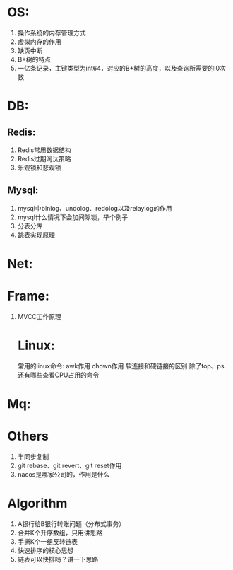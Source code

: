# OS:
1. 操作系统的内存管理方式
2. 虚拟内存的作用
3. 缺页中断
4. B+树的特点
5. 一亿条记录，主键类型为int64，对应的B+树的高度，以及查询所需要的I0次数

# DB:

##     Redis:

1. Redis常用数据结构
2. Redis过期淘汰策略
3. 乐观锁和悲观锁

##     Mysql:

1. mysql中binlog、undolog、redolog以及relaylog的作用
2. mysql什么情况下会加间隙锁，举个例子
3. 分表分库
4. 跳表实现原理

# Net:

# Frame:

1. MVCC工作原理

   # Linux:

   常用的linux命令: awk作用 chown作用 软连接和硬链接的区别 除了top、ps还有哪些查看CPU占用的命令



# Mq:



# Others

1. 半同步复制
2. git rebase、git revert、git reset作用
3. nacos是哪家公司的，作用是什么



# Algorithm

1. A银行给B银行转账问题（分布式事务）
2. 合并K个升序数组，只用讲思路
3. 手撕K个一组反转链表
4. 快速排序的核心思想
5. 链表可以快排吗？讲一下思路








